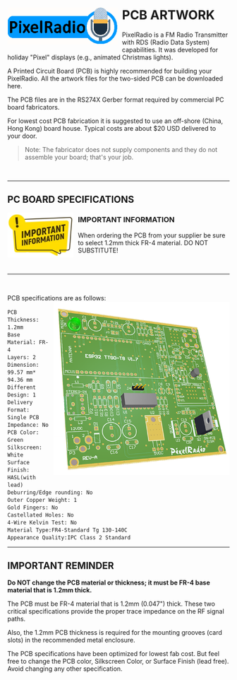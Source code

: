 # <img style="padding-right: 10px; padding-bottom: 5px;" align="left" src="../Images/RadioLogo300.gif" width="250">

# PCB ARTWORK

PixelRadio is a FM Radio Transmitter with RDS (Radio Data System) capabilities. It was developed for holiday "Pixel" displays (e.g., animated Christmas lights).

A Printed Circuit Board (PCB) is highly recommended for building your PixelRadio. All the artwork files for the two-sided PCB can be downloaded here.

The PCB files are in the RS274X Gerber format required by commercial PC board fabricators.

For lowest cost PCB fabrication it is suggested to use an off-shore (China, Hong Kong) board house.
Typical costs are about $20 USD delivered to your door.

>Note: The fabricator does not supply components and they do not assemble your board; that's your job.

&nbsp;&nbsp;&nbsp;

---

## PC BOARD SPECIFICATIONS

<span><img style="padding-right: 10px; padding-bottom: 5px;" align="left" src="../Images/important_info250.png" width="150">

### IMPORTANT INFORMATION
When ordering the PCB from your supplier be sure to select 1.2mm thick FR-4 material. DO NOT SUBSTITUTE!

&nbsp;&nbsp;&nbsp;
</span>

---

&nbsp;&nbsp;&nbsp;

PCB specifications are as follows:
<img style="padding-left: 10px; padding-bottom: 5px;" align="right" src="../Images/pcb3D1_600.png" width="400">

``PCB Thickness: 1.2mm``\
``Base Material: FR-4`` \
``Layers: 2`` \
``Dimension: 99.57 mm* 94.36 mm`` \
``Different Design: 1`` \
``Delivery Format: Single PCB``\
``Impedance: No``\
``PCB Color: Green``\
``Silkscreen: White``\
``Surface Finish: HASL(with lead)``\
``Deburring/Edge rounding: No``\
``Outer Copper Weight: 1``\
``Gold Fingers: No``\
``Castellated Holes: No``\
``4-Wire Kelvin Test: No``\
``Material Type:FR4-Standard Tg 130-140C``\
``Appearance Quality:IPC Class 2 Standard``

---

## **IMPORTANT REMINDER**

**Do NOT change the PCB material or thickness; it must be FR-4 base material that is 1.2mm thick.**

The PCB must be FR-4 material that is 1.2mm (0.047") thick.
These two critical specifications provide the proper trace impedance on the RF signal paths.

Also, the 1.2mm PCB thickness is required for the mounting grooves (card slots) in the recommended metal enclosure.

The PCB specifications have been optimized for lowest fab cost.
But feel free to change the PCB color, Silkscreen Color, or Surface Finish (lead free).
Avoid changing any other specification.
